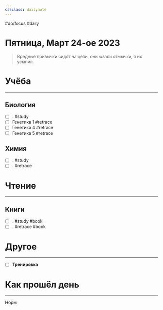 ```yaml
---
cssclass: dailynote
---
```

#do/focus #daily
# Пятница,  Март 24-ое 2023
> Вредные привычки сидят на цепи, они юзали отмычки, я их усыпил. 

# Учёба
---
## Биология
- [ ] . #study
- [ ] Генетика 1 #retrace
- [ ] Генетика 4 #retrace 
- [ ] Генетика 5 #retrace
## Химия
- [ ] . #study 
- [ ] . #retrace  
# Чтение
---
## Книги
- [ ] . #study #book
- [ ] . #retrace #book
# Другое
---
- [ ] **Тренировка**

# Как прошёл день
---
Норм